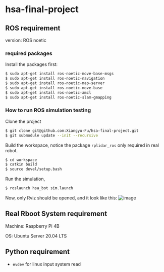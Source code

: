 # hsa-final-project

## ROS requirement

version: ROS noetic

### required packages

Install the packages first:
```bash
$ sudo apt-get install ros-noetic-move-base-msgs
$ sudo apt-get install ros-noetic-navigation
$ sudo apt-get install ros-noetic-map-server
$ sudo apt-get install ros-noetic-move-base
$ sudo apt-get install ros-noetic-amcl
$ sudo apt-get install ros-noetic-slam-gmapping
```

### How to run ROS simulation testing 

Clone the project
```bash
$ git clone git@github.com:Xiangyu-Fu/hsa-final-project.git
$ git submodule update --init --recursive
```

Build the workspace, notice the package `rplidar_ros` only required in real robot.
```bash
$ cd workspace
$ catkin build
$ source devel/setup.bash
```

Run the simulation,
```bash
$ roslaunch hsa_bot sim.launch
```

Now, only Rviz should be opened, and it look like this:
![image](https://github.com/Xiangyu-Fu/hsa-final-project/assets/54738414/89b76185-1046-4e00-ba63-6e6e2ad8893e)


## Real Rboot System requirement

Machine: Raspberry Pi 4B

OS: Ubuntu Server 20.04 LTS

## Python requirement

- `evdev` for linux input system read

